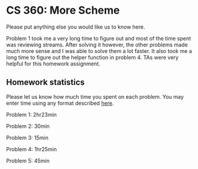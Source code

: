 # CS 360: More Scheme

Please put anything else you would like us to know here.

Problem 1 took me a very long time to figure out and most of the time spent was reviewing streams. After solving it however, the other problems made much more sense and I was able to solve them a lot faster. It also took me a long time to figure out the helper function in problem 4. TAs were very helpful for this homework assignment. 

## Homework statistics

Please let us know how much time you spent on each problem. You may enter time using any format described [here](https://github.com/wroberts/pytimeparse).

Problem 1: 2hr23min

Problem 2: 30min

Problem 3: 15min

Problem 4: 1hr25min

Problem 5: 45min
